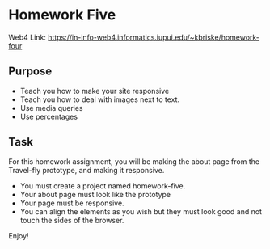 # Homework Five

Web4 Link:
https://in-info-web4.informatics.iupui.edu/~kbriske/homework-four

## Purpose
- Teach you how to make your site responsive
- Teach you how to deal with images next to text. 
- Use media queries
- Use percentages

## Task
For this homework assignment, you will be making the about page from the Travel-fly prototype, and making it responsive.

- You must create a project named homework-five.
- Your about page must look like the prototype
- Your page must be responsive. 
- You can align the elements as you wish but they must look good and not touch the sides of the browser.

Enjoy!
